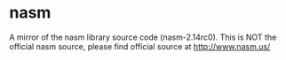 # nasm
A mirror of the nasm library source code (nasm-2.14rc0). This is NOT the official nasm source, please find official source at http://www.nasm.us/
